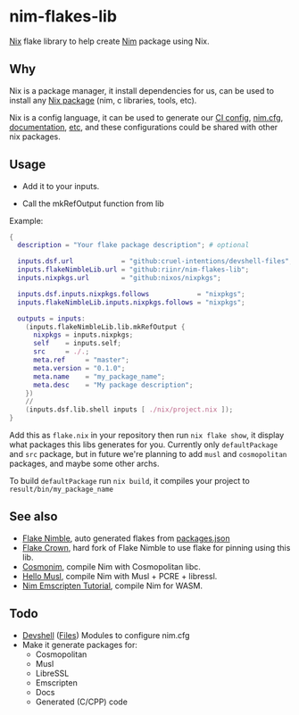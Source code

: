 # nim-flakes-lib

[Nix](https://nixos.org/) flake library to help create [Nim](https://nim-lang.org/) package using Nix.

## Why

Nix is a package manager, it install dependencies for us,
can be used to install any [Nix package](https://search.nixos.org/) (nim, c libraries, tools, etc).

Nix is a config language, it can be used to generate our [CI config](https://cruel-intentions.github.io/gh-actions/), [nim.cfg](https://riinr.github.io/nim-flakes-lib/nimcfg-options.html), [documentation](https://github.com/riinr/nim-flakes-lib/blob/master/docs/book.nix), [etc](https://cruel-intentions.github.io/devshell-files/builtins.html), and these configurations could be shared with other nix packages.

## Usage

- Add it to your inputs.

- Call the mkRefOutput function from lib

Example:

```nix
{
  description = "Your flake package description"; # optional

  inputs.dsf.url            = "github:cruel-intentions/devshell-files";  # optional
  inputs.flakeNimbleLib.url = "github:riinr/nim-flakes-lib";
  inputs.nixpkgs.url        = "github:nixos/nixpkgs";

  inputs.dsf.inputs.nixpkgs.follows            = "nixpkgs";              # optional
  inputs.flakeNimbleLib.inputs.nixpkgs.follows = "nixpkgs";

  outputs = inputs:
    (inputs.flakeNimbleLib.lib.mkRefOutput {
      nixpkgs = inputs.nixpkgs;
      self    = inputs.self;
      src     = ./.;                                                     # source could be an input also
      meta.ref     = "master";
      meta.version = "0.1.0";
      meta.name    = "my_package_name";
      meta.desc    = "My package description";
    })
    //                                                                   # this means merge previous object with this one
    (inputs.dsf.lib.shell inputs [ ./nix/project.nix ]);                 # optional
}
```

Add this as `flake.nix` in your repository then run `nix flake show`, it display what packages this libs generates for you.
Currently only `defaultPackage` and `src` package, but in future we're planning to add `musl` and `cosmopolitan` packages, and maybe some other archs.

To build `defaultPackage` run `nix build`, it compiles your project to `result/bin/my_package_name`


## See also

- [Flake Nimble](https://github.com/nix-community/flake-nimble), auto generated flakes from [packages.json](https://github.com/nim-lang/packages/)
- [Flake Crown](https://github.com/riinr/flake-crown), hard fork of Flake Nimble to use flake for pinning using this lib.
- [Cosmonim](https://github.com/Yardanico/cosmonim), compile Nim with Cosmopolitan libc.
- [Hello Musl](https://github.com/kaushalmodi/hello_musl), compile Nim with Musl + PCRE + libressl.
- [Nim Emscripten Tutorial](https://github.com/treeform/nim_emscripten_tutorial), compile Nim for WASM.


## Todo

- [Devshell](https://github.com/numtide/devshell) ([Files](https://github.com/cruel-intentions/devshell-files)) Modules to configure nim.cfg
- Make it generate packages for:
  - Cosmopolitan
  - Musl
  - LibreSSL
  - Emscripten
  - Docs
  - Generated (C/CPP) code

